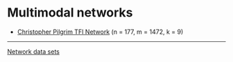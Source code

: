 # Multimodal networks

  - [Christopher Pilgrim TFI Network](TFI) (n = 177, m = 1472, k = 9)

<hr>

[Network data sets](https://github.com/bavla/Nets/tree/master/data/README.md)
